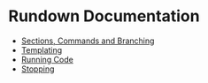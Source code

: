 # Rundown Documentation


* <r import="sections">[Sections, Commands and Branching](./sections.md)</r>
* <r import="templating">[Templating](./templating.md)</r>
* <r import="run">[Running Code](./code.md)</r>
* <r import="stop">[Stopping](./stop.md)</r>